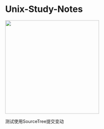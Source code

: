 # Unix-Study-Notes

<img src="https://octodex.github.com/images/baracktocat.jpg" width="300" height="300" />

测试使用SourceTree提交变动
